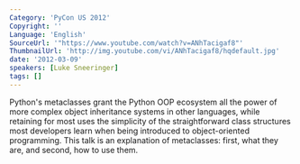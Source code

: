 ```yaml
---
Category: 'PyCon US 2012'
Copyright: ''
Language: 'English'
SourceUrl: '"https://www.youtube.com/watch?v=ANhTacigaf8"'
ThumbnailUrl: 'http://img.youtube.com/vi/ANhTacigaf8/hqdefault.jpg'
date: '2012-03-09'
speakers: [Luke Sneeringer]
tags: []
---
```

Python's metaclasses grant the Python OOP ecosystem all the power of more
complex object inheritance systems in other languages, while retaining for
most uses the simplicity of the straightforward class structures most
developers learn when being introduced to object-oriented programming. This
talk is an explanation of metaclasses: first, what they are, and second, how
to use them.

